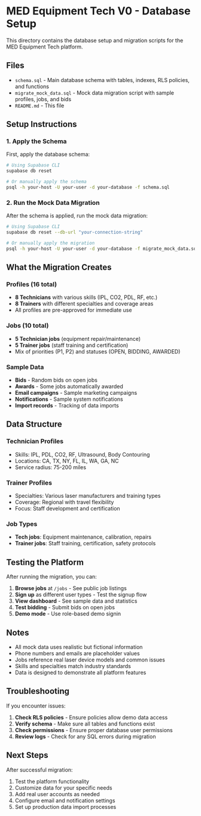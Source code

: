 # MED Equipment Tech V0 - Database Setup

This directory contains the database setup and migration scripts for the MED Equipment Tech platform.

## Files

- `schema.sql` - Main database schema with tables, indexes, RLS policies, and functions
- `migrate_mock_data.sql` - Mock data migration script with sample profiles, jobs, and bids
- `README.md` - This file

## Setup Instructions

### 1. Apply the Schema

First, apply the database schema:

```bash
# Using Supabase CLI
supabase db reset

# Or manually apply the schema
psql -h your-host -U your-user -d your-database -f schema.sql
```

### 2. Run the Mock Data Migration

After the schema is applied, run the mock data migration:

```bash
# Using Supabase CLI
supabase db reset --db-url "your-connection-string"

# Or manually apply the migration
psql -h your-host -U your-user -d your-database -f migrate_mock_data.sql
```

## What the Migration Creates

### Profiles (16 total)
- **8 Technicians** with various skills (IPL, CO2, PDL, RF, etc.)
- **8 Trainers** with different specialties and coverage areas
- All profiles are pre-approved for immediate use

### Jobs (10 total)
- **5 Technician jobs** (equipment repair/maintenance)
- **5 Trainer jobs** (staff training and certification)
- Mix of priorities (P1, P2) and statuses (OPEN, BIDDING, AWARDED)

### Sample Data
- **Bids** - Random bids on open jobs
- **Awards** - Some jobs automatically awarded
- **Email campaigns** - Sample marketing campaigns
- **Notifications** - Sample system notifications
- **Import records** - Tracking of data imports

## Data Structure

### Technician Profiles
- Skills: IPL, PDL, CO2, RF, Ultrasound, Body Contouring
- Locations: CA, TX, NY, FL, IL, WA, GA, NC
- Service radius: 75-200 miles

### Trainer Profiles
- Specialties: Various laser manufacturers and training types
- Coverage: Regional with travel flexibility
- Focus: Staff development and certification

### Job Types
- **Tech jobs**: Equipment maintenance, calibration, repairs
- **Trainer jobs**: Staff training, certification, safety protocols

## Testing the Platform

After running the migration, you can:

1. **Browse jobs** at `/jobs` - See public job listings
2. **Sign up** as different user types - Test the signup flow
3. **View dashboard** - See sample data and statistics
4. **Test bidding** - Submit bids on open jobs
5. **Demo mode** - Use role-based demo signin

## Notes

- All mock data uses realistic but fictional information
- Phone numbers and emails are placeholder values
- Jobs reference real laser device models and common issues
- Skills and specialties match industry standards
- Data is designed to demonstrate all platform features

## Troubleshooting

If you encounter issues:

1. **Check RLS policies** - Ensure policies allow demo data access
2. **Verify schema** - Make sure all tables and functions exist
3. **Check permissions** - Ensure proper database user permissions
4. **Review logs** - Check for any SQL errors during migration

## Next Steps

After successful migration:

1. Test the platform functionality
2. Customize data for your specific needs
3. Add real user accounts as needed
4. Configure email and notification settings
5. Set up production data import processes

